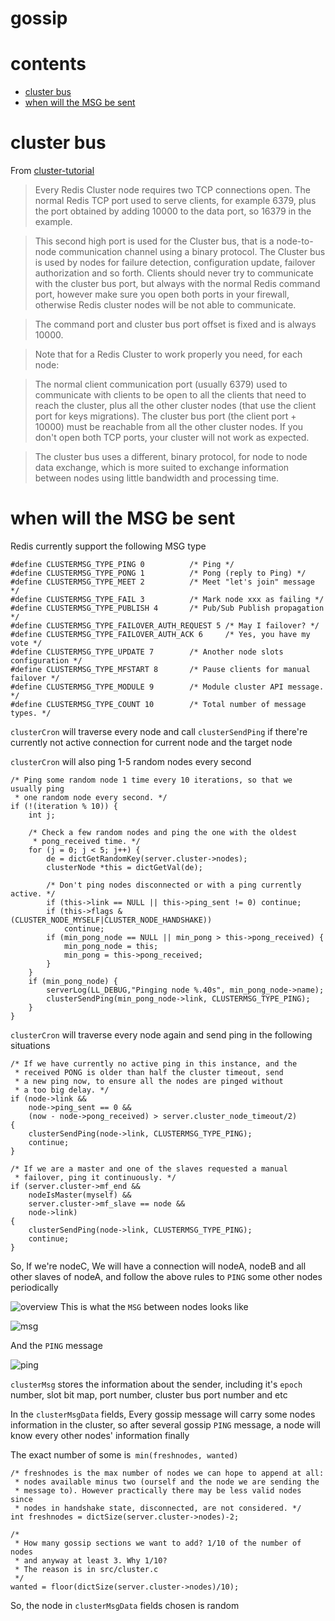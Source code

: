 # gossip

# contents

* [cluster bus](#cluster-bus)
* [when will the MSG be sent](#when-will-the-MSG-be-sent)

# cluster bus

From [cluster-tutorial](https://redis.io/topics/cluster-tutorial)

> Every Redis Cluster node requires two TCP connections open. The normal Redis TCP port used to serve clients, for example 6379, plus the port obtained by adding 10000 to the data port, so 16379 in the example.

> This second high port is used for the Cluster bus, that is a node-to-node communication channel using a binary protocol. The Cluster bus is used by nodes for failure detection, configuration update, failover authorization and so forth. Clients should never try to communicate with the cluster bus port, but always with the normal Redis command port, however make sure you open both ports in your firewall, otherwise Redis cluster nodes will be not able to communicate.

> The command port and cluster bus port offset is fixed and is always 10000.

> Note that for a Redis Cluster to work properly you need, for each node:

> The normal client communication port (usually 6379) used to communicate with clients to be open to all the clients that need to reach the cluster, plus all the other cluster nodes (that use the client port for keys migrations).
> The cluster bus port (the client port + 10000) must be reachable from all the other cluster nodes.
> If you don't open both TCP ports, your cluster will not work as expected.

> The cluster bus uses a different, binary protocol, for node to node data exchange, which is more suited to exchange information between nodes using little bandwidth and processing time.

# when will the MSG be sent

Redis currently support the following MSG type

    #define CLUSTERMSG_TYPE_PING 0          /* Ping */
    #define CLUSTERMSG_TYPE_PONG 1          /* Pong (reply to Ping) */
    #define CLUSTERMSG_TYPE_MEET 2          /* Meet "let's join" message */
    #define CLUSTERMSG_TYPE_FAIL 3          /* Mark node xxx as failing */
    #define CLUSTERMSG_TYPE_PUBLISH 4       /* Pub/Sub Publish propagation */
    #define CLUSTERMSG_TYPE_FAILOVER_AUTH_REQUEST 5 /* May I failover? */
    #define CLUSTERMSG_TYPE_FAILOVER_AUTH_ACK 6     /* Yes, you have my vote */
    #define CLUSTERMSG_TYPE_UPDATE 7        /* Another node slots configuration */
    #define CLUSTERMSG_TYPE_MFSTART 8       /* Pause clients for manual failover */
    #define CLUSTERMSG_TYPE_MODULE 9        /* Module cluster API message. */
    #define CLUSTERMSG_TYPE_COUNT 10        /* Total number of message types. */


`clusterCron` will traverse every node and call `clusterSendPing` if there're currently not active connection for current node and the target node

`clusterCron` will also ping 1-5 random nodes every second

    /* Ping some random node 1 time every 10 iterations, so that we usually ping
     * one random node every second. */
    if (!(iteration % 10)) {
        int j;

        /* Check a few random nodes and ping the one with the oldest
         * pong_received time. */
        for (j = 0; j < 5; j++) {
            de = dictGetRandomKey(server.cluster->nodes);
            clusterNode *this = dictGetVal(de);

            /* Don't ping nodes disconnected or with a ping currently active. */
            if (this->link == NULL || this->ping_sent != 0) continue;
            if (this->flags & (CLUSTER_NODE_MYSELF|CLUSTER_NODE_HANDSHAKE))
                continue;
            if (min_pong_node == NULL || min_pong > this->pong_received) {
                min_pong_node = this;
                min_pong = this->pong_received;
            }
        }
        if (min_pong_node) {
            serverLog(LL_DEBUG,"Pinging node %.40s", min_pong_node->name);
            clusterSendPing(min_pong_node->link, CLUSTERMSG_TYPE_PING);
        }
    }

`clusterCron` will traverse every node again and send ping in the following situations

    /* If we have currently no active ping in this instance, and the
     * received PONG is older than half the cluster timeout, send
     * a new ping now, to ensure all the nodes are pinged without
     * a too big delay. */
    if (node->link &&
        node->ping_sent == 0 &&
        (now - node->pong_received) > server.cluster_node_timeout/2)
    {
        clusterSendPing(node->link, CLUSTERMSG_TYPE_PING);
        continue;
    }

    /* If we are a master and one of the slaves requested a manual
     * failover, ping it continuously. */
    if (server.cluster->mf_end &&
        nodeIsMaster(myself) &&
        server.cluster->mf_slave == node &&
        node->link)
    {
        clusterSendPing(node->link, CLUSTERMSG_TYPE_PING);
        continue;
    }

So, If we're nodeC, We will have a connection will nodeA, nodeB and all other slaves of nodeA, and follow the above rules to `PING` some other nodes periodically

![overview](https://github.com/zpoint/Redis-Internals/blob/5.0/Server/cluster/gossip/overview.png)
This is what the `MSG` between nodes looks like

![msg](https://github.com/zpoint/Redis-Internals/blob/5.0/Server/cluster/gossip/msg.png)


And the `PING` message

![ping](https://github.com/zpoint/Redis-Internals/blob/5.0/Server/cluster/gossip/ping.png)

`clusterMsg` stores the information about the sender, including it's `epoch` number, slot bit map, port number, cluster bus port number and etc

In the `clusterMsgData` fields, Every gossip message will carry some nodes information in the cluster, so after several gossip `PING` message, a node will know every other nodes' information finally

The exact number of some is` min(freshnodes, wanted)`

    /* freshnodes is the max number of nodes we can hope to append at all:
     * nodes available minus two (ourself and the node we are sending the
     * message to). However practically there may be less valid nodes since
     * nodes in handshake state, disconnected, are not considered. */
    int freshnodes = dictSize(server.cluster->nodes)-2;

    /*
     * How many gossip sections we want to add? 1/10 of the number of nodes
     * and anyway at least 3. Why 1/10?
     * The reason is in src/cluster.c
     */
    wanted = floor(dictSize(server.cluster->nodes)/10);

So, the node in `clusterMsgData` fields chosen is random


